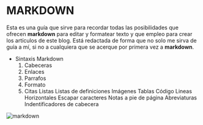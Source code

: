 # MARKDOWN

Esta es una guía que sirve para recordar todas las posibilidades que ofrecen **markdown** para editar y formatear texto y que empleo para crear los artículos de este blog. Está redactada de forma que no solo me sirva de guía a mí, si no a cualquiera que se acerque por primera vez a **markdown**.

- Sintaxis Markdown
  1. Cabeceras
  2. Enlaces
  3. Parrafos
  4. Formato
  5. Citas
Listas
Listas de definiciones
Imágenes
Tablas
Código
Lineas Horizontales
Escapar caracteres
Notas a pie de página
Abreviaturas
Indentificadores de cabecera


![markdown](http://vim-voom.github.io/pics/voom_voomhelp_split.png "MARKDOWN")


